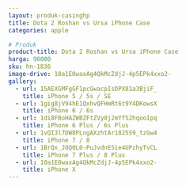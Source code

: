 ```yaml
---
layout: produk-casinghp
title: Dota 2 Roshan vs Ursa iPhone Case
categories: apple

# Produk
product-title: Dota 2 Roshan vs Ursa iPhone Case
harga: 90000
sku: hn-1836
image-drive: 10a1E0waxAg4QkMcZdjJ-4p5EPk4xxo2-
gallery:
  - url: 15AEXGMFgGF1pcGwacpIsDPX81a3BjiF_
    title: iPhone 5 / 5s / SE
  - url: 1gig8jV94hE1QxhvQFHmRt6t9Y4DKowsX
    title: iPhone 6 / 6s
  - url: 1di8FBoHAZWBZFtZVy8j2mYfS2hqooIpq
    title: iPhone 6 Plus / 6s Plus
  - url: 1vQI3l7DW8PLngAXzhtAr1825S9_tzGw4
    title: iPhone 7 / 8
  - url: 1BrQx_JOQ0L0-PuJvdnESie4UPzhyTvCL
    title: iPhone 7 Plus / 8 Plus
  - url: 10a1E0waxAg4QkMcZdjJ-4p5EPk4xxo2-
    title: iPhone X
---
```

